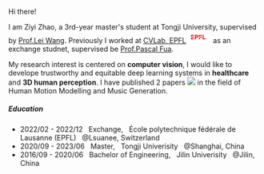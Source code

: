 
Hi there!&nbsp;&nbsp;

I am Ziyi Zhao, a 3rd-year master's student at Tongji University, supervised by [Prof.Lei Wang](https://see.tongji.edu.cn/info/1379/10451.htm). Previously I worked at [CVLab, EPFL](https://www.epfl.ch/labs/cvlab/) <img src='./images/logo-epfl.png' style='width: 3em;'/>  &nbsp;as an exchange studnet, supervised be [Prof.Pascal Fua](https://people.epfl.ch/pascal.fua).

My research interest is centered on **computer vision**, I would like to develope trustworthy and equitable deep learning systems in **healthcare** and **3D human perception**.  I have published 2 papers 
<a href='https://scholar.google.com/citations?user=BxGCRwoAAAAJ'> <img src="https://img.shields.io/endpoint? ogo=Google%20Scholar&url=https%3A%2F%2Fcdn.jsdelivr.net%2Fgh%2FJacoo-Zhao%2Fjacoo-zhao.github.io@google-scholar-stats%2Fgs_data_shieldsio.json&labelColor=f6f6f6&color=9cf&style=flat&label=citations"></a> in the field of Human Motion Modelling and Music Generation.

##### Education
* 2022/02 - 2022/12  &nbsp; Exchange, &nbsp; École polytechnique fédérale de Lausanne (EPFL) &nbsp;  @Lsuanee, Switzerland 
* 2020/09 - 2023/06 &nbsp; Master, &nbsp; Tongji Univerisity &nbsp; @Shanghai, China
* 2016/09 - 2020/06 &nbsp; Bachelor of Engineering, &nbsp; Jilin Univerisity &nbsp; @Jilin, China  
